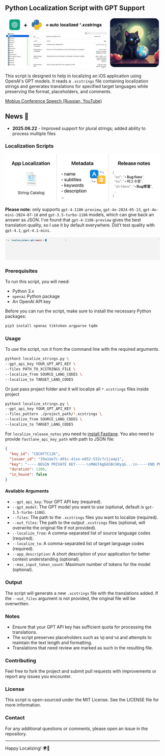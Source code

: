 ## Python Localization Script with GPT Support

<img src="images/github_localize_header.jpg">

This script is designed to help in localizing an iOS application using OpenAI's GPT models. It reads a `.xcstrings` file containing localization strings and generates translations for specified target languages while preserving the format, placeholders, and comments.

[Mobius Conference Speech (Russian, YouTube)](https://www.youtube.com/watch?v=lU7EZ2K_4ho)

## News 🚀
* **2025.06.22** - Improved support for plural strings; added ability to process multiple files


### Localization Scripts
<img src="images/modes.jpg">

**Please note:** only supports `gpt-4-1106-preview`, `gpt-4o-2024-05-13`, `gpt-4o-mini-2024-07-18` and `gpt-3.5-turbo-1106` models, which can give back an answer as JSON. I've found that `gpt-4-1106-preview` gives the best translation quality, so I use it by default everywhere. Did't test quality with `gpt-4.1`, `gpt-4.1-mini`.

![Terminal animation](/images/anim.gif)

### Prerequisites

To run this script, you will need:
- Python 3.x
- `openai` Python package
- An OpenAI API key

Before you can run the script, make sure to install the necessary Python packages:

```bash
pip3 install openai tiktoken argparse tqdm
```

### Usage

To use the script, run it from the command line with the required arguments.

```bash
python3 localize_strings.py \
--gpt_api_key YOUR_GPT_API_KEY \
--files PATH_TO_XCSTRINGS_FILE \
--localize_from SOURCE_LANG_CODES \
--localize_to TARGET_LANG_CODES
```

Or just pass project folder and it will localize all `*.xcstrings` files inside project
```bash
python3 localize_strings.py \
--gpt_api_key YOUR_GPT_API_KEY \
--files_pattern ./project_path/*.xcstrings \
--localize_from SOURCE_LANG_CODES \
--localize_to TARGET_LANG_CODES
```

For `localize_release_notes` you need to [install Fastlane](https://docs.fastlane.tools/getting-started/ios/setup/). You also need to provide `fastlane_api_key_path` with path to JSON file:
```json
{
  "key_id": "CQC6F7C12K",
  "issuer_id": "39a1de7c-d01c-41se-e052-532c7c1ja4p1",
  "key": "-----BEGIN PRIVATE KEY-----\nMAGTAgEASBcGRyqG...\n-----END PRIVATE KEY-----",
  "duration": 1200,
  "in_house": false 
}
```

#### Available Arguments

- `--gpt_api_key`: Your GPT API key (required).
- `--gpt_model`: The GPT model you want to use (optional, default is `gpt-3.5-turbo-1106`).
- `--files`: The path to the `.xcstrings` files you want to localize (required).
- `--out_files`: The path to the output `.xcstrings` files (optional, will overwrite the original file if not provided).
- `--localize_from`: A comma-separated list of source language codes (required).
- `--localize_to`: A comma-separated list of target language codes (required).
- `--app_description`: A short description of your application for better context understanding (optional).
- `--max_input_token_count`: Maximum number of tokens for the model (optional).


### Output

The script will generate a new `.xcstrings` file with the translations added. If the `--out_files` argument is not provided, the original file will be overwritten.

### Notes

- Ensure that your GPT API key has sufficient quota for processing the translations.
- The script preserves placeholders such as `%@` and `%d` and attempts to maintain the text length and formatting.
- Translations that need review are marked as such in the resulting file.

### Contributing

Feel free to fork the project and submit pull requests with improvements or report any issues you encounter.

### License

This script is open-sourced under the MIT License. See the LICENSE file for more information.

### Contact

For any additional questions or comments, please open an issue in the repository.

---

Happy Localizing! 🌍📲
